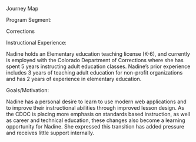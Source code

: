 

Journey Map

Program Segment:

Corrections

Instructional Experience:

Nadine holds an Elementary education teaching license (K-6), and currently is employed with the Colorado Department of Corrections where she has spent 5 years instructing adult education classes. Nadine’s prior experience includes 3 years of teaching adult education for non-profit organizations and has 2 years of experience in elementary education.





Goals/Motivation:

Nadine has a personal desire to learn to use modern web applications and to improve their instructional abilities through improved lesson design. As the CDOC is placing more emphasis on standards based instruction, as well as career and technical education, these changes also become a learning opportunity for Nadine. She expressed this transition has added pressure and receives little support internally.
